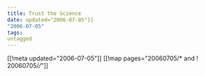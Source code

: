 ```yaml
---
title: Trust the Science
date: updated="2006-07-05"]]
"2006-07-05"
tags:
untagged
---
```

[[!meta updated="2006-07-05"]]
[[!map pages="20060705/* and ! 20060705/*/*"]]
